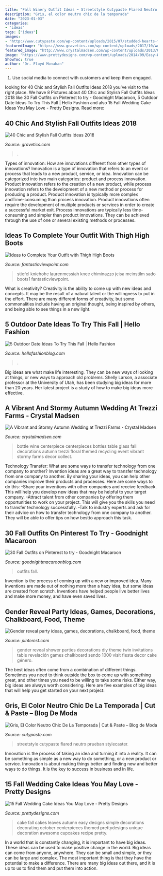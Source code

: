 ```yaml
---
title: "Fall Winery Outfit Ideas ~ Streetstyle Cutypaste Flared Neutro Prueban Stylecaster"
description: "Gris, el color neutro chic de la temporada"
date: "2023-01-03"
categories:
- "ideas"
tags: ["ideas"]
images:
- "http://www.cutypaste.com/wp-content/uploads/2015/07/studded-hearts-fall-winter-grey-on-grey-outfit-inspiration-stockholm-streetstyle-funda.jpg"
featuredImage: "https://www.gravetics.com/wp-content/uploads/2017/10/womens-white-scoop-neck-long-sleeved-shirt.jpg"
featured_image: "http://www.crystalmadsen.com/wp-content/uploads/2013/01/Trezzi-Fall-Wedding_002-682x1024.jpg"
image: "https://www.prettydesigns.com/wp-content/uploads/2014/09/Easy-Wedding-Cake.jpg"
ShowToc: true
author: "Dr. Floyd Monahan"
---
```



1. Use social media to connect with customers and keep them engaged.

	

		
looking for 40 Chic and Stylish Fall Outfits Ideas 2018 you've visit to the right place. We have 8 Pictures about 40 Chic and Stylish Fall Outfits Ideas 2018 like 30 Fall Outfits on Pinterest to try - Goodnight Macaroon, 5 Outdoor Date Ideas To Try This Fall | Hello Fashion and also 15 Fall Wedding Cake Ideas You May Love - Pretty Designs. Read more:
		
    
## 40 Chic And Stylish Fall Outfits Ideas 2018

<img loading=lazy src="https://www.gravetics.com/wp-content/uploads/2017/10/womens-white-scoop-neck-long-sleeved-shirt.jpg" onerror="this.onerror=null;this.src='https://tse4.mm.bing.net/th?id=OIP.tu-ozXNFGEx8UxNvPfsdcAHaRX&amp;pid=15.1';" alt="40 Chic and Stylish Fall Outfits Ideas 2018">

_Source: gravetics.com_

>. 

	

Types of innovation: How are innovations different from other types of innovations?
Innovation is a type of innovation that refers to an event or process that leads to a new product, service, or idea. Innovation can be categorized into two main categories: product and process innovation. Product innovation refers to the creation of a new product, while process innovation refers to the development of a new method or process for producing a product. 
Product innovation is typically more complex andTime-consuming than process innovation. Product innovations often require the development of multiple products or services in order to create a successful market exit. Process innovations are typically less time-consuming and simpler than product innovations. They can be achieved through the use of one or several existing methods or processes.

    
## Ideas To Complete Your Outfit With Thigh High Boots

<img loading=lazy src="http://www.fantasticviewpoint.com/wp-content/uploads/2013/11/thigh_high_boots1-747x1024-634x869.jpg" onerror="this.onerror=null;this.src='https://tse3.mm.bing.net/th?id=OIP.ymr-Wgc6AcHIbelykACZuwHaKJ&amp;pid=15.1';" alt="Ideas to Complete Your Outfit with Thigh High Boots">

_Source: fantasticviewpoint.com_

>stiefel kniehohe laurenmessiah knee chiminazzo jeisa meinstilm sado boots1 fantasticviewpoint. 

	

What is creativity?
Creativity is the ability to come up with new ideas and concepts. It may be the result of a natural talent or the willingness to put in the effort. There are many different forms of creativity, but some commonalities include having an original thought, being inspired by others, and being able to see things in a new light.

    
## 5 Outdoor Date Ideas To Try This Fall | Hello Fashion

<img loading=lazy src="https://www.hellofashionblog.com/wp-content/uploads/2017/10/H21B2209.jpg" onerror="this.onerror=null;this.src='https://tse4.mm.bing.net/th?id=OIP.W0CafKSW4m_0p1u-YErECAHaLH&amp;pid=15.1';" alt="5 Outdoor Date Ideas To Try This Fall | Hello Fashion">

_Source: hellofashionblog.com_

>. 

	

Big ideas are what make life interesting. They can be new ways of looking at things, or new ways to approach old problems. Shelly Larson, a associate professor at the University of Utah, has been studying big ideas for more than 20 years. Her latest project is a study of how to make big ideas more effective.

    
## A Vibrant And Stormy Autumn Wedding At Trezzi Farms - Crystal Madsen

<img loading=lazy src="http://www.crystalmadsen.com/wp-content/uploads/2013/01/Trezzi-Fall-Wedding_002-682x1024.jpg" onerror="this.onerror=null;this.src='https://tse4.mm.bing.net/th?id=OIP.zvK0Ftnz--xvgo66CFzKiAHaLH&amp;pid=15.1';" alt="A Vibrant and Stormy Autumn Wedding at Trezzi Farms - Crystal Madsen">

_Source: crystalmadsen.com_

>bottle wine centerpiece centerpieces bottles table glass fall decorations autumn trezzi floral themed recycling event vibrant stormy farms decor collect. 

	

Technology Transfer: What are some ways to transfer technology from one company to another?
Invention ideas are a great way to transfer technology from one company to another. By sharing your ideas, you can help other companies improve their products and processes. Here are some ways to do this: 
-Share your inventions with other companies and receive feedback. This will help you develop new ideas that may be helpful to your target company.
-Attract talent from other companies by offering them opportunities to work on your project. This will give you the skills you need to transfer technology successfully.
-Talk to industry experts and ask for their advice on how to transfer technology from one company to another. They will be able to offer tips on how bestto approach this task.

    
## 30 Fall Outfits On Pinterest To Try - Goodnight Macaroon

<img loading=lazy src="http://www.goodnightmacaroonblog.com/wp-content/uploads/2017/08/7cf8f5a661210853a328ffbd8ed31af2.jpg" onerror="this.onerror=null;this.src='https://tse3.mm.bing.net/th?id=OIP.FCjp_J5v46-0fQtQj5mjsQHaQK&amp;pid=15.1';" alt="30 Fall Outfits on Pinterest to try - Goodnight Macaroon">

_Source: goodnightmacaroonblog.com_

>outfits fall. 

	

Invention is the process of coming up with a new or improved idea. Many inventions are made out of nothing more than a hazy idea, but some ideas are created from scratch. Inventions have helped people live better lives and make more money, and have even saved lives.

    
## Gender Reveal Party Ideas, Games, Decorations, Chalkboard, Food, Theme

<img loading=lazy src="https://i.pinimg.com/736x/fa/65/1f/fa651f74c8053dd0176ec0cbc9368445.jpg" onerror="this.onerror=null;this.src='https://tse4.mm.bing.net/th?id=OIP.fHbNkb_UxeBxJTXgfptAlgHaJ3&amp;pid=15.1';" alt="Gender reveal party ideas, games, decorations, chalkboard, food, theme">

_Source: pinterest.com_

>gender reveal shower parties decorations diy theme twin invitations table revelación games chalkboard sendo 1000 visit fiesta decor cake género. 

	

The best ideas often come from a combination of different things. Sometimes you need to think outside the box to come up with something great, and other times you need to be willing to take some risks. Either way, big ideas are always worth considering. Here are five examples of big ideas that will help you get started on your next project: 

    
## Gris, El Color Neutro Chic De La Temporada | Cut &amp; Paste – Blog De Moda

<img loading=lazy src="http://www.cutypaste.com/wp-content/uploads/2015/07/studded-hearts-fall-winter-grey-on-grey-outfit-inspiration-stockholm-streetstyle-funda.jpg" onerror="this.onerror=null;this.src='https://tse1.mm.bing.net/th?id=OIP.oaexOQuzOtocpgHrH1-VcgHaLH&amp;pid=15.1';" alt="Gris, El Color Neutro Chic De La Temporada | Cut &amp; Paste – Blog de Moda">

_Source: cutypaste.com_

>streetstyle cutypaste flared neutro prueban stylecaster. 

	

Innovation is the process of taking an idea and turning it into a reality. It can be something as simple as a new way to do something, or a new product or service. Innovation is about making things better and finding new and better ways to do things. It is the key to success in business and in life.

    
## 15 Fall Wedding Cake Ideas You May Love - Pretty Designs

<img loading=lazy src="https://www.prettydesigns.com/wp-content/uploads/2014/09/Easy-Wedding-Cake.jpg" onerror="this.onerror=null;this.src='https://tse3.mm.bing.net/th?id=OIP.jNIcHTlKfhOiaxg3VPoWCAHaJ3&amp;pid=15.1';" alt="15 Fall Wedding Cake Ideas You May Love - Pretty Designs">

_Source: prettydesigns.com_

>cake fall cakes leaves autumn easy designs simple decorations decorating october centerpieces themed prettydesigns unique decoration awesome cupcakes recipe pretty. 

	

In a world that is constantly changing, it is important to have big ideas. These ideas can be used to make positive change in the world. Big ideas can come from anyone, anywhere. They can be small and simple, or they can be large and complex. The most important thing is that they have the potential to make a difference. There are many big ideas out there, and it is up to us to find them and put them into action.

